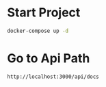 # Start Project
```bash
docker-compose up -d
```
# Go to Api Path
```
http://localhost:3000/api/docs
```
